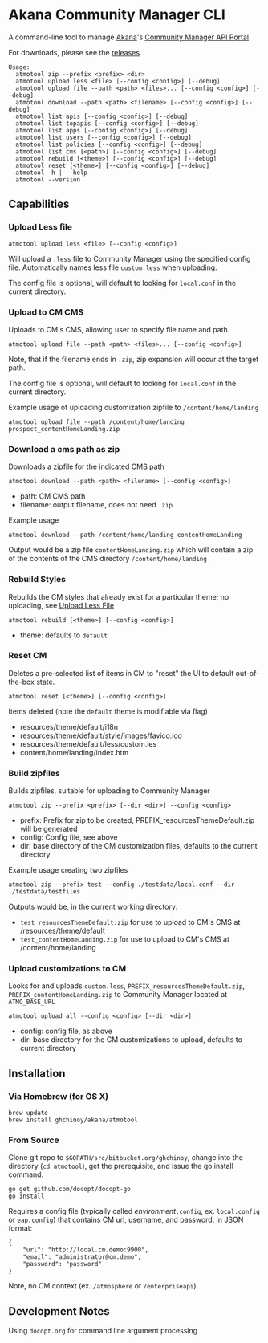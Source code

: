 # Akana Community Manager CLI

A command-line tool to manage [Akana](https://www.akana.com/)'s [Community Manager API Portal](https://www.akana.com/products/api-portal).

For downloads, please see the [releases](https://github.com/ghchinoy/atmotool/releases).


```
Usage:
  atmotool zip --prefix <prefix> <dir>
  atmotool upload less <file> [--config <config>] [--debug]
  atmotool upload file --path <path> <files>... [--config <config>] [--debug]
  atmotool download --path <path> <filename> [--config <config>] [--debug]
  atmotool list apis [--config <config>] [--debug]
  atmotool list topapis [--config <config>] [--debug]
  atmotool list apps [--config <config>] [--debug]
  atmotool list users [--config <config>] [--debug]
  atmotool list policies [--config <config>] [--debug]
  atmotool list cms [<path>] [--config <config>] [--debug]
  atmotool rebuild [<theme>] [--config <config>] [--debug]
  atmotool reset [<theme>] [--config <config>] [--debug]
  atmotool -h | --help
  atmotool --version
```

## Capabilities

### Upload Less file

    atmotool upload less <file> [--config <config>]

Will upload a `.less` file to Community Manager using the specified config file. Automatically names less file `custom.less` when uploading.

The config file is optional, will default to looking for `local.conf` in the current directory.

### Upload to CM CMS

Uploads to CM's CMS, allowing user to specify file name and path.

    atmotool upload file --path <path> <files>... [--config <config>]

Note, that if the filename ends in `.zip`, zip expansion will occur at the target path.

The config file is optional, will default to looking for `local.conf` in the current directory.


Example usage of uploading customization zipfile to `/content/home/landing`

    atmotool upload file --path /content/home/landing prospect_contentHomeLanding.zip

### Download a cms path as zip

Downloads a zipfile for the indicated CMS path

    atmotool download --path <path> <filename> [--config <config>]

* path: CM CMS path
* filename: output filename, does not need `.zip`

Example usage

    atmotool download --path /content/home/landing contentHomeLanding

Output would be a zip file `contentHomeLanding.zip` which will contain a zip of the contents of the CMS directory `/content/home/landing`


### Rebuild Styles

Rebuilds the CM styles that already exist for a particular theme; no uploading, see [Upload Less File](#uploadless)

    atmotool rebuild [<theme>] [--config <config>]

* theme: defaults to `default`


### Reset CM

Deletes a pre-selected list of items in CM to "reset" the UI to default out-of-the-box state.

    atmotool reset [<theme>] [--config <config>]

Items deleted (note the `default` theme is modifiable via flag)

* resources/theme/default/i18n
* resources/theme/default/style/images/favico.ico
* resources/theme/default/less/custom.les
* content/home/landing/index.htm

### Build zipfiles

Builds zipfiles, suitable for uploading to Community Manager

    atmotool zip --prefix <prefix> [--dir <dir>] --config <config>

* prefix: Prefix for zip to be created, PREFIX_resourcesThemeDefault.zip will be generated
* config: Config file, see above
* dir: base directory of the CM customization files, defaults to the current directory

Example usage creating two zipfiles

    atmotool zip --prefix test --config ./testdata/local.conf --dir ./testdata/testfiles

Outputs would be, in the current working directory:

* `test_resourcesThemeDefault.zip` for use to upload to CM's CMS at /resources/theme/default
* `test_contentHomeLanding.zip` for use to upload to CM's CMS at /content/home/landing


### Upload customizations to CM

Looks for and uploads `custom.less`, `PREFIX_resourcesThemeDefault.zip`, `PREFIX_contentHomeLanding.zip` to Community Manager located at `ATMO_BASE_URL`

    atmotool upload all --config <config> [--dir <dir>]

* config: config file, as above
* dir: base directory for the CM customizations to upload, defaults to current directory


## Installation

### Via Homebrew (for OS X)

```
brew update
brew install ghchinoy/akana/atmotool
```

### From Source

Clone git repo to `$GOPATH/src/bitbucket.org/ghchinoy`, change into the 
directory (`cd atmotool`), get the prerequisite, and issue the go 
install command.

    go get github.com/docopt/docopt-go
    go install

Requires a config file (typically called _environment_`.config`, ex. `local.config` or `eap.config`) that contains CM url, username, and password, in JSON format:

```
{
    "url": "http://local.cm.demo:9900",
    "email": "administrator@cm.demo",
    "password": "password"
}
```

Note, no CM context (ex. `/atmosphere` or `/enterpriseapi`).



## Development Notes


Using `docopt.org` for command line argument processing

